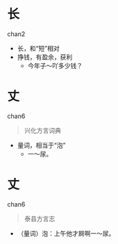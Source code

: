 # 长
chan2
- 长，和“短”相对
- 挣钱，有盈余，获利
  - 今年子～吖多少钱？

# 丈
chan6
> 兴化方言词典
- 量词，相当于“泡”
  - 一～尿。

# 丈
chan6
> 泰县方言志
- （量词）泡：上午他才屙啊一～尿。
